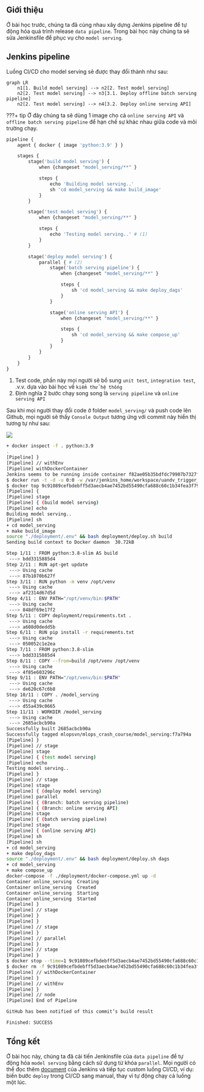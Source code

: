 ## Giới thiệu
Ở bài học trước, chúng ta đã cùng nhau xây dựng Jenkins pipeline để tự động hóa quá trình release `data pipeline`. Trong bài học này chúng ta sẽ sửa Jenkinsfile để phục vụ cho `model serving`.

## Jenkins pipeline
Luồng CI/CD cho model serving sẽ được thay đổi thành như sau:

```mermaid
graph LR
    n1[1. Build model serving] --> n2[2. Test model serving]
    n2[2. Test model serving] --> n3[3.1. Deploy offline batch serving pipeline]
    n2[2. Test model serving] --> n4[3.2. Deploy online serving API]
```

???+ tip
    Ở đây chúng ta sẽ dùng 1 image cho cả `online serving API` và `offline batch serving pipeline` để hạn chế sự khác nhau giữa code và môi trường chạy.

```py title="Jenkinsfile" linenums="1"
pipeline {
    agent { docker { image 'python:3.9' } }

    stages {
        stage('build model serving') {
            when {changeset "model_serving/**" }

            steps {
                echo 'Building model serving..'
                sh 'cd model_serving && make build_image'
            }
        }

        stage('test model serving') {
            when {changeset "model_serving/**" }

            steps {
                echo 'Testing model serving..' # (1)
            }
        }

        stage('deploy model serving') {
            parallel { # (2)
                stage('batch serving pipeline') {
                    when {changeset "model_serving/**" }

                    steps {
                        sh 'cd model_serving && make deploy_dags'
                    }
                }

                stage('online serving API') {
                    when {changeset "model_serving/**" }

                    steps {
                        sh 'cd model_serving && make compose_up'
                    }
                }
            }
        }
    }
}
```

1. Test code, phần này mọi người sẽ bổ sung `unit test`, `integration test`, .v.v. dựa vào bài học về `kiểm thử hệ thống`
2. Định nghĩa 2 bước chạy song song là `serving pipeline` và `online serving API`

Sau khi mọi người thay đổi code ở folder `model_serving/` và push code lên Github, mọi người sẽ thấy `Console Output` tương ứng với commit này hiển thị tương tự như sau:

<img src="../../../assets/images/mlops-crash-course/ci-cd/jenkins-output-model-serving.png" loading="lazy" />

```bash
+ docker inspect -f . python:3.9
.
[Pipeline] }
[Pipeline] // withEnv
[Pipeline] withDockerContainer
Jenkins seems to be running inside container f82ae05b35bdfdc79907b7327f7f5c3da79a5f55b2e530bd4fdcf9abc3c6a4bc
$ docker run -t -d -u 0:0 -w /var/jenkins_home/workspace/uandv_trigger_model_serving_cicd --volumes-from f82ae05b35bdfdc79907b7327f7f5c3da79a5f55b2e530bd4fdcf9abc3c6a4bc -e ******** -e ******** -e ******** -e ******** -e ******** -e ******** -e ******** -e ******** -e ******** -e ******** -e ******** -e ******** -e ******** -e ******** -e ******** -e ******** -e ******** -e ******** -e ******** -e ******** -e ******** -e ******** -e ******** -e ******** -e ******** -e ******** -e ******** -e ******** -e ******** -e ******** -e ******** -e ******** python:3.9 cat
$ docker top 9c91089cefbdebff5d3aecb4ae7452bd55490cfa688c60c1b34fea3f794065e5 -eo pid,comm
[Pipeline] {
[Pipeline] stage
[Pipeline] { (build model serving)
[Pipeline] echo
Building model serving..
[Pipeline] sh
+ cd model_serving
+ make build_image
source "./deployment/.env" && bash deployment/deploy.sh build
Sending build context to Docker daemon  30.72kB

Step 1/11 : FROM python:3.8-slim AS build
 ---> bdd3315885d4
Step 2/11 : RUN apt-get update
 ---> Using cache
 ---> 87b1070b627f
Step 3/11 : RUN python -m venv /opt/venv
 ---> Using cache
 ---> af2314d67d5d
Step 4/11 : ENV PATH="/opt/venv/bin:$PATH"
 ---> Using cache
 ---> 848df69e17f2
Step 5/11 : COPY deployment/requirements.txt .
 ---> Using cache
 ---> a608d0dedd5b
Step 6/11 : RUN pip install -r requirements.txt
 ---> Using cache
 ---> 050052c1e2ea
Step 7/11 : FROM python:3.8-slim
 ---> bdd3315885d4
Step 8/11 : COPY --from=build /opt/venv /opt/venv
 ---> Using cache
 ---> 4f85e603296c
Step 9/11 : ENV PATH="/opt/venv/bin:$PATH"
 ---> Using cache
 ---> de620c67c6b8
Step 10/11 : COPY . /model_serving
 ---> Using cache
 ---> d55a439c0665
Step 11/11 : WORKDIR /model_serving
 ---> Using cache
 ---> 2685acbcb90a
Successfully built 2685acbcb90a
Successfully tagged mlopsvn/mlops_crash_course/model_serving:f7a794a
[Pipeline] }
[Pipeline] // stage
[Pipeline] stage
[Pipeline] { (test model serving)
[Pipeline] echo
Testing model serving..
[Pipeline] }
[Pipeline] // stage
[Pipeline] stage
[Pipeline] { (deploy model serving)
[Pipeline] parallel
[Pipeline] { (Branch: batch serving pipeline)
[Pipeline] { (Branch: online serving API)
[Pipeline] stage
[Pipeline] { (batch serving pipeline)
[Pipeline] stage
[Pipeline] { (online serving API)
[Pipeline] sh
[Pipeline] sh
+ cd model_serving
+ make deploy_dags
source "./deployment/.env" && bash deployment/deploy.sh dags
+ cd model_serving
+ make compose_up
docker-compose -f ./deployment/docker-compose.yml up -d
Container online_serving  Creating
Container online_serving  Created
Container online_serving  Starting
Container online_serving  Started
[Pipeline] }
[Pipeline] // stage
[Pipeline] }
[Pipeline] }
[Pipeline] // stage
[Pipeline] }
[Pipeline] // parallel
[Pipeline] }
[Pipeline] // stage
[Pipeline] }
$ docker stop --time=1 9c91089cefbdebff5d3aecb4ae7452bd55490cfa688c60c1b34fea3f794065e5
$ docker rm -f 9c91089cefbdebff5d3aecb4ae7452bd55490cfa688c60c1b34fea3f794065e5
[Pipeline] // withDockerContainer
[Pipeline] }
[Pipeline] // withEnv
[Pipeline] }
[Pipeline] // node
[Pipeline] End of Pipeline

GitHub has been notified of this commit’s build result

Finished: SUCCESS
```

## Tổng kết
Ở bài học này, chúng ta đã cải tiến Jenkinsfile của `data pipeline` để tự động hóa `model serving` bằng cách sử dụng từ khóa `parallel`.
Mọi người có thể đọc thêm [document](https://www.jenkins.io/doc/) của Jenkins và tiếp tục custom luồng CI/CD, ví dụ: biến bước `deploy` trong CI/CD sang manual, thay vì tự động chạy cả luồng một lúc. 